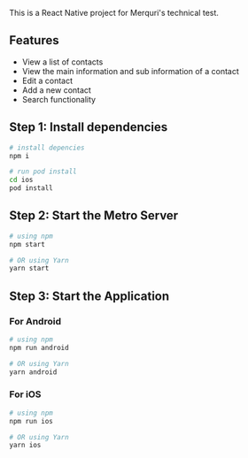 This is a React Native project for Merquri's technical test.

## Features
- View a list of contacts
- View the main information and sub information of a contact
- Edit a contact
- Add a new contact
- Search functionality

## Step 1: Install dependencies
```bash
# install depencies
npm i

# run pod install
cd ios
pod install
```

## Step 2: Start the Metro Server

```bash
# using npm
npm start

# OR using Yarn
yarn start
```

## Step 3: Start the Application

### For Android

```bash
# using npm
npm run android

# OR using Yarn
yarn android
```

### For iOS

```bash
# using npm
npm run ios

# OR using Yarn
yarn ios
```
